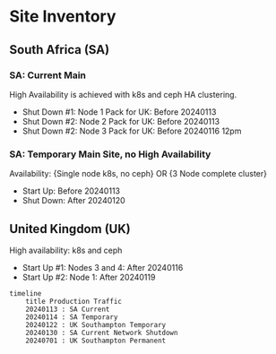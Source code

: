 # Site Inventory

## South Africa (SA)

### SA: Current Main

High Availability is achieved with k8s and ceph HA clustering.

- Shut Down #1: Node 1 Pack for UK: Before 20240113
- Shut Down #2: Node 2 Pack for UK: Before 20240113
- Shut Down #2: Node 3 Pack for UK: Before 20240116 12pm

### SA: Temporary Main Site, no High Availability

Availability: {Single node k8s, no ceph} OR {3 Node complete cluster}

- Start Up: Before 20240113
- Shut Down: After 20240120

## United Kingdom (UK)

High availability: k8s and ceph

- Start Up #1: Nodes 3 and 4: After 20240116
- Start Up #2: Node 1: After 20240119

```mermaid
timeline
    title Production Traffic
    20240113 : SA Current
    20240114 : SA Temporary
    20240122 : UK Southampton Temporary
    20240130 : SA Current Network Shutdown
    20240701 : UK Southampton Permanent
```

